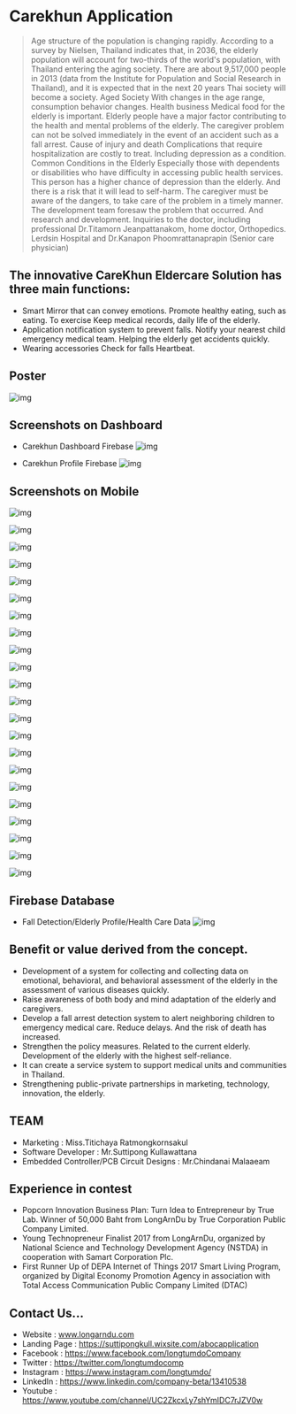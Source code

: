 # Carekhun Application 

>Age structure of the population is changing rapidly. According to a survey by Nielsen, Thailand indicates that, in 2036, the elderly population will account for two-thirds of the world's population, with Thailand entering the aging society. There are about 9,517,000 people in 2013 (data from the Institute for Population and Social Research in Thailand), and it is expected that in the next 20 years Thai society will become a society. Aged Society With changes in the age range, consumption behavior changes. Health business Medical food for the elderly is important. Elderly people have a major factor contributing to the health and mental problems of the elderly. The caregiver problem can not be solved immediately in the event of an accident such as a fall arrest. Cause of injury and death Complications that require hospitalization are costly to treat. Including depression as a condition. Common Conditions in the Elderly Especially those with dependents or disabilities who have difficulty in accessing public health services. This person has a higher chance of depression than the elderly. And there is a risk that it will lead to self-harm. The caregiver must be aware of the dangers, to take care of the problem in a timely manner. The development team foresaw the problem that occurred. And research and development. Inquiries to the doctor, including professional Dr.Titamorn Jeanpattanakom, home doctor, Orthopedics. Lerdsin Hospital and Dr.Kanapon Phoomrattanaprapin (Senior care physician) 

## The innovative CareKhun Eldercare Solution has three main functions:

- Smart Mirror that can convey emotions. Promote healthy eating, such as eating. To exercise Keep medical records, daily life of the elderly.
- Application notification system to prevent falls. Notify your nearest child emergency medical team. Helping the elderly get accidents quickly.
- Wearing accessories Check for falls Heartbeat.

## Poster

![img](https://github.com/longtumdocompany/Carekhun/blob/master/ScreenCaptureCareKhun/0.jpg)

## Screenshots on Dashboard

- Carekhun Dashboard Firebase
![img](https://github.com/longtumdocompany/Carekhun/blob/master/ScreenCaptureCareKhun/Carekhun-Dashboard-Firebase.jpg)

- Carekhun Profile Firebase
![img](https://github.com/longtumdocompany/Carekhun/blob/master/ScreenCaptureCareKhun/Carekhun-Profile-Firebase.jpg)

## Screenshots on Mobile

![img](https://github.com/longtumdocompany/Carekhun/blob/master/ScreenCaptureCareKhun/1.png)

![img](https://github.com/longtumdocompany/Carekhun/blob/master/ScreenCaptureCareKhun/2.png)

![img](https://github.com/longtumdocompany/Carekhun/blob/master/ScreenCaptureCareKhun/3.png)

![img](https://github.com/longtumdocompany/Carekhun/blob/master/ScreenCaptureCareKhun/4.png)

![img](https://github.com/longtumdocompany/Carekhun/blob/master/ScreenCaptureCareKhun/5.png)

![img](https://github.com/longtumdocompany/Carekhun/blob/master/ScreenCaptureCareKhun/6.png)

![img](https://github.com/longtumdocompany/Carekhun/blob/master/ScreenCaptureCareKhun/7.png)

![img](https://github.com/longtumdocompany/Carekhun/blob/master/ScreenCaptureCareKhun/8.png)

![img](https://github.com/longtumdocompany/Carekhun/blob/master/ScreenCaptureCareKhun/9.png)

![img](https://github.com/longtumdocompany/Carekhun/blob/master/ScreenCaptureCareKhun/10.png)

![img](https://github.com/longtumdocompany/Carekhun/blob/master/ScreenCaptureCareKhun/11.jpg)

![img](https://github.com/longtumdocompany/Carekhun/blob/master/ScreenCaptureCareKhun/12.png)

![img](https://github.com/longtumdocompany/Carekhun/blob/master/ScreenCaptureCareKhun/13.png)

![img](https://github.com/longtumdocompany/Carekhun/blob/master/ScreenCaptureCareKhun/14.png)

![img](https://github.com/longtumdocompany/Carekhun/blob/master/ScreenCaptureCareKhun/15.png)

![img](https://github.com/longtumdocompany/Carekhun/blob/master/ScreenCaptureCareKhun/16.png)

![img](https://github.com/longtumdocompany/Carekhun/blob/master/ScreenCaptureCareKhun/17.png)

![img](https://github.com/longtumdocompany/Carekhun/blob/master/ScreenCaptureCareKhun/18.png)

![img](https://github.com/longtumdocompany/Carekhun/blob/master/ScreenCaptureCareKhun/19.png)

![img](https://github.com/longtumdocompany/Carekhun/blob/master/ScreenCaptureCareKhun/20.png)

![img](https://github.com/longtumdocompany/Carekhun/blob/master/ScreenCaptureCareKhun/21.png)

![img](https://github.com/longtumdocompany/Carekhun/blob/master/ScreenCaptureCareKhun/22.png)


## Firebase Database

- Fall Detection/Elderly Profile/Health Care Data
![img](https://github.com/longtumdocompany/Carekhun/blob/master/ScreenCaptureCareKhun/Firebase-2.jpg)

## Benefit or value derived from the concept.
- Development of a system for collecting and collecting data on emotional, behavioral, and behavioral assessment of the elderly in the assessment of various diseases quickly.
- Raise awareness of both body and mind adaptation of the elderly and caregivers.
- Develop a fall arrest detection system to alert neighboring children to emergency medical care. Reduce delays. And the risk of death has increased.
- Strengthen the policy measures. Related to the current elderly. Development of the elderly with the highest self-reliance.
- It can create a service system to support medical units and communities in Thailand.
- Strengthening public-private partnerships in marketing, technology, innovation, the elderly.

## TEAM
- Marketing : Miss.Titichaya Ratmongkornsakul
- Software Developer : Mr.Suttipong Kullawattana
- Embedded Controller/PCB Circuit Designs : Mr.Chindanai Malaaeam

## Experience in contest 
- Popcorn Innovation Business Plan: Turn Idea to Entrepreneur by True Lab. Winner of 50,000 Baht from LongArnDu by True Corporation Public Company Limited. 
- Young Technopreneur Finalist 2017 from LongArnDu, organized by National Science and Technology Development Agency (NSTDA) in cooperation with Samart Corporation Plc. 
- First Runner Up of DEPA Internet of Things 2017 Smart Living Program, organized by Digital Economy Promotion Agency in association with Total Access Communication Public Company Limited (DTAC)

## Contact Us... 
- Website : www.longarndu.com 
- Landing Page : https://suttipongkull.wixsite.com/abocapplication 
- Facebook : https://www.facebook.com/longtumdoCompany 
- Twitter : https://twitter.com/longtumdocomp 
- Instagram : https://www.instagram.com/longtumdo/ 
- LinkedIn : https://www.linkedin.com/company-beta/13410538 
- Youtube : https://www.youtube.com/channel/UC2ZkcxLy7shYmIDC7rJZV0w
